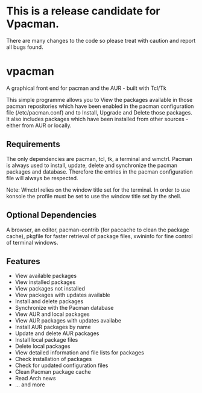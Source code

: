# This is a release candidate for Vpacman.
There are many changes to the code so please treat with caution and report all bugs found.

# vpacman
A graphical front end for pacman and the AUR - built with Tcl/Tk

This simple programme allows you to View the packages available in those pacman repositories which have been enabled in the pacman configuration file (/etc/pacman.conf) and to Install, Upgrade and Delete those packages. It also includes packages which have been installed from other sources - either from AUR or locally.

## Requirements
The only dependencies are pacman, tcl, tk, a terminal and wmctrl. Pacman is always used to install, update, delete and synchronize the pacman packages and database. Therefore the entries in the pacman configuration file will always be respected.

Note: Wmctrl relies on the window title set for the terminal. In order to use konsole the profile must be set to use the window title set by the shell.

## Optional Dependencies
A browser, an editor, pacman-contrib (for paccache to clean the package cache), pkgfile for faster retrieval of package files, xwininfo for fine control of terminal windows.

## Features

- View available packages
- View installed packages
- View packages not installed
- View packages with updates available
- Install and delete packages
- Synchronize with the Pacman database
- View AUR and local packages
- View AUR packages with updates availabe
- Install AUR packages by name
- Update and delete AUR packages
- Install local package files
- Delete local packages
- View detailed information and file lists for packages
- Check installation of packages
- Check for updated configuration files
- Clean Pacman package cache
- Read Arch news
- ... and more
